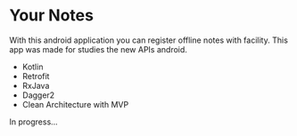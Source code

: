 # Your Notes

With this android application you can register offline notes with facility. This app was made for studies the new APIs android.

* Kotlin
* Retrofit
* RxJava
* Dagger2
* Clean Architecture with MVP

In progress...